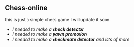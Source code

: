 ## Chess-online
this is just a simple chess game I will update it soon.

- *I needed to make a **check detector***
- *I needed to make a **pawn promotion***
- *I needed to make a **checkmate detector** and lots of more*
